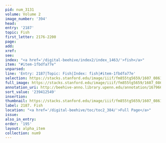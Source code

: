 ```yaml
---
pid: num_3131
volume: Volume 2
image_number: '394'
head:
entry: '2187'
topic: Fish
first_letter: 2176-2200
page:
add:
xref:
see:
index: "<a href='/digital-beehive/index2/index_1463/'>fish</a>"
item: "#item-1fbdfa77e"
unparsed:
line: 'Entry: 2187|Topic: Fish|Index: fish|#item-1fbdfa77e'
selection: https://stacks.stanford.edu/image/iiif/fm855tg5659/1607_0861/808,2549,2773,401/full/0/default.jpg
full_image: https://stacks.stanford.edu/image/iiif/fm855tg5659/1607_0861/full/full/0/default.jpg
annotation_uri: http://beehive-anno.library.upenn.edu/annotation/1679667753923
sort_value: '239412549'
insertion:
thumbnail: https://stacks.stanford.edu/image/iiif/fm855tg5659/1607_0861/808,2549,600,180/250,/0/default.jpg
label: 2187. Fish
location: "<a href='/digital-beehive/toc/toc2_384/'>Full Page</a>"
issue:
also_in_entry:
order: '195'
layout: alpha_item
collection: num9
---
```


